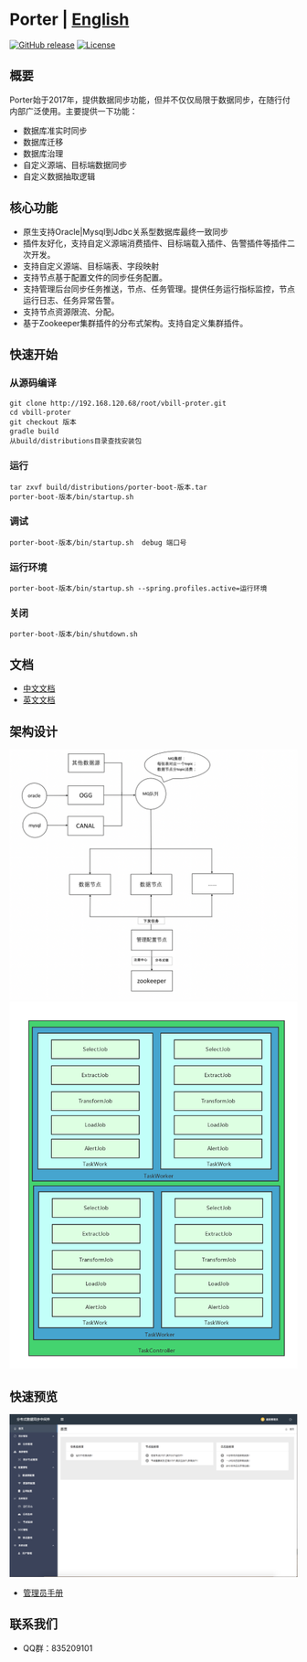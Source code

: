# Porter | [English](./README_EN.md)

[![GitHub release](https://img.shields.io/badge/release-2.0.2-blue.svg)](http://192.168.120.68/root/suixingpay-datas/tags)
[![License](https://img.shields.io/badge/license-Apache%202-4EB1BA.svg)](https://www.apache.org/licenses/LICENSE-2.0.html)



## 概要

Porter始于2017年，提供数据同步功能，但并不仅仅局限于数据同步，在随行付内部广泛使用。主要提供一下功能：

+ 数据库准实时同步
+ 数据库迁移
+ 数据库治理
+ 自定义源端、目标端数据同步
+ 自定义数据抽取逻辑
 



## 核心功能

+ 原生支持Oracle|Mysql到Jdbc关系型数据库最终一致同步
+ 插件友好化，支持自定义源端消费插件、目标端载入插件、告警插件等插件二次开发。
+ 支持自定义源端、目标端表、字段映射
+ 支持节点基于配置文件的同步任务配置。
+ 支持管理后台同步任务推送，节点、任务管理。提供任务运行指标监控，节点运行日志、任务异常告警。
+ 支持节点资源限流、分配。
+ 基于Zookeeper集群插件的分布式架构。支持自定义集群插件。

## 快速开始

### 从源码编译
```
git clone http://192.168.120.68/root/vbill-proter.git
cd vbill-proter
git checkout 版本
gradle build
从build/distributions目录查找安装包
```

### 运行
```
tar zxvf build/distributions/porter-boot-版本.tar
porter-boot-版本/bin/startup.sh
```

### 调试
```
porter-boot-版本/bin/startup.sh  debug 端口号
```
### 运行环境
```
porter-boot-版本/bin/startup.sh --spring.profiles.active=运行环境
```
### 关闭
```
porter-boot-版本/bin/shutdown.sh
```

## 文档

+ [中文文档](./doc/document.md)
+ [英文文档](./doc/document_EN.md)

## 架构设计

![架构图](doc/img/architecture_design.png)
![内存结构](./doc/img/node-model.png)


## 快速预览

![首页](doc/img/Home.png)
+ [管理员手册](./doc/manager_manual.md)


## 联系我们

* QQ群：835209101


